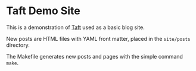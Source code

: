 # Taft Demo Site

This is a demonstration of [Taft](http://github.com/fitnr/taft) used as a basic blog site.

New posts are HTML files with YAML front matter, placed in the `site/posts` directory.

The Makefile generates new posts and pages with the simple command `make`.
